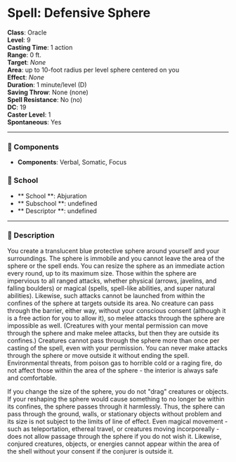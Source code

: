 
# Spell: Defensive Sphere
**Class**: Oracle  
**Level**: 9  
**Casting Time**: 1 action  
**Range**: 0 ft.  
**Target**: _None_  
**Area**: up to 10-foot radius per level sphere centered on you  
**Effect**: _None_  
**Duration**: 1 minute/level (D)  
**Saving Throw**: None (none)  
**Spell Resistance**: No (no)  
**DC**: 19  
**Caster Level**: 1  
**Spontaneous**: Yes

---

### 🔮 Components
- **Components**: Verbal, Somatic, Focus

### 🏫 School
- ** School **: Abjuration
- ** Subschool **: undefined
- ** Descriptor **: undefined
---

### 📜 Description
You create a translucent blue protective sphere around yourself and your surroundings. The sphere is immobile and you cannot leave the area of the sphere or the spell ends. You can resize the sphere as an immediate action every round, up to its maximum size. Those within the sphere are impervious to all ranged attacks, whether physical (arrows, javelins, and falling boulders) or magical (spells, spell-like abilities, and super natural abilities). Likewise, such attacks cannot be launched from within the confines of the sphere at targets outside its area. No creature can pass through the barrier, either way, without your conscious consent (although it is a free action for you to allow it), so melee attacks through the sphere are impossible as well. (Creatures with your mental permission can move through the sphere and make melee attacks, but then they are outside its confines.) Creatures cannot pass through the sphere more than once per casting of the spell, even with your permission. You can never make attacks through the sphere or move outside it without ending the spell. Environmental threats, from poison gas to horrible cold or a raging fire, do not affect those within the area of the sphere - the interior is always safe and comfortable.

If you change the size of the sphere, you do not "drag" creatures or objects. If your reshaping the sphere would cause something to no longer be within its confines, the sphere passes through it harmlessly. Thus, the sphere can pass through the ground, walls, or stationary objects without problem and its size is not subject to the limits of line of effect. Even magical movement - such as teleportation, ethereal travel, or creatures moving incorporeally - does not allow passage through the sphere if you do not wish it. Likewise, conjured creatures, objects, or energies cannot appear within the area of the shell without your consent if the conjurer is outside it.
